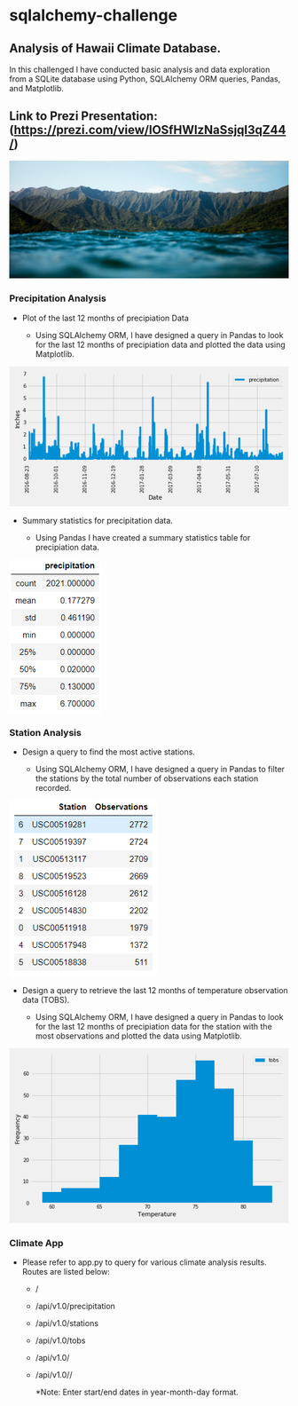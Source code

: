 # sqlalchemy-challenge

## Analysis of Hawaii Climate Database. 

In this challenged I have conducted basic analysis and data exploration from a SQLite database using Python, SQLAlchemy ORM queries, Pandas, and Matplotlib.
## Link to Prezi Presentation: (https://prezi.com/view/lOSfHWlzNaSsjqI3qZ44/)

![Hawaii](images/hawaii.png)

### Precipitation Analysis

* Plot of the last 12 months of precipiation Data 

  * Using SQLAlchemy ORM, I have designed a query in Pandas to look for the last 12 months of precipiation data and plotted the data using Matplotlib.

![Plot](images/plot.png)


* Summary statistics for precipitation data.

  * Using Pandas I have created a summary statistics table for precipiation data. 

![Stats](images/stats.png)

### Station Analysis

* Design a query to find the most active stations.

  * Using SQLAlchemy ORM, I have designed a query in Pandas to filter the stations by the total number of observations each station recorded.

![Observatoins](images/observations.png)


* Design a query to retrieve the last 12 months of temperature observation data (TOBS).

  * Using SQLAlchemy ORM, I have designed a query in Pandas to look for the last 12 months of precipiation data for the station with the most observations and plotted the data using Matplotlib.

![Plot1](images/plot1.png)


### Climate App

* Please refer to app.py to query for various climate analysis results. Routes are listed below:

  * /
  * /api/v1.0/precipitation
  * /api/v1.0/stations
  * /api/v1.0/tobs
  * /api/v1.0/<start-date>
  * /api/v1.0/<start-date>/<end-date>

 	*Note: Enter start/end dates in year-month-day format. 


